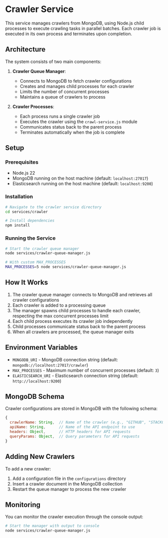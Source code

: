 # Crawler Service

This service manages crawlers from MongoDB, using Node.js child processes to execute crawling tasks in parallel batches. Each crawler job is executed in its own process and terminates upon completion.

## Architecture

The system consists of two main components:

1. **Crawler Queue Manager**:
   - Connects to MongoDB to fetch crawler configurations
   - Creates and manages child processes for each crawler
   - Limits the number of concurrent processes
   - Maintains a queue of crawlers to process

2. **Crawler Processes**:
   - Each process runs a single crawler job
   - Executes the crawler using the `crawl-service.js` module
   - Communicates status back to the parent process
   - Terminates automatically when the job is complete

## Setup

### Prerequisites

- Node.js 22
- MongoDB running on the host machine (default: `localhost:27017`)
- Elasticsearch running on the host machine (default: `localhost:9200`)

### Installation

```bash
# Navigate to the crawler service directory
cd services/crawler

# Install dependencies
npm install
```

### Running the Service

```bash
# Start the crawler queue manager
node services/crawler-queue-manager.js

# With custom MAX_PROCESSES
MAX_PROCESSES=5 node services/crawler-queue-manager.js
```

## How It Works

1. The crawler queue manager connects to MongoDB and retrieves all crawler configurations
2. Each crawler is added to a processing queue
3. The manager spawns child processes to handle each crawler, respecting the max concurrent processes limit
4. Each child process executes its crawler job independently
5. Child processes communicate status back to the parent process
6. When all crawlers are processed, the queue manager exits

## Environment Variables

- `MONGODB_URI` - MongoDB connection string (default: `mongodb://localhost:27017/crawler`)
- `MAX_PROCESSES` - Maximum number of concurrent processes (default: `3`)
- `ELASTICSEARCH_URI` - Elasticsearch connection string (default: `http://localhost:9200`)

## MongoDB Schema

Crawler configurations are stored in MongoDB with the following schema:

```javascript
{
  crawlerName: String,  // Name of the crawler (e.g., "GITHUB", "STACKOVERFLOW")
  apiName: String,      // Name of the API endpoint to use
  headers: Object,      // HTTP headers for API requests
  queryParams: Object,  // Query parameters for API requests
}
```

## Adding New Crawlers

To add a new crawler:

1. Add a configuration file in the `configurations` directory
2. Insert a crawler document in the MongoDB collection
3. Restart the queue manager to process the new crawler

## Monitoring

You can monitor the crawler execution through the console output:

```bash
# Start the manager with output to console
node services/crawler-queue-manager.js
```
